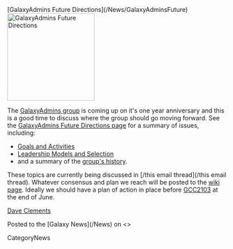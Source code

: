 <div class='newsItemHeader'>[GalaxyAdmins Future Directions](/News/GalaxyAdminsFuture)</div>

<div class='right'><a href='/Community/GalaxyAdmins/Future.md'><img src='/Images/Logos/GalaxyAdmins.png' alt='GalaxyAdmins Future Directions' width="200" /></a></div>

The [GalaxyAdmins group](/Community/GalaxyAdmins) is coming up on it's one year anniversary and this is a good time to discuss where the group should go moving forward.  See the [GalaxyAdmins Future Directions page](/Community/GalaxyAdmins/Future) for a summary of issues, including:

* [Goals and Activities](/Community/GalaxyAdmins/Future.md#galaxyadmins-goals-and-activities)
* [Leadership Models and Selection](/Community/GalaxyAdmins/Future.md#leadership)
* and a summary of the [group's history](/Community/GalaxyAdmins/Future.md#history).

These topics are currently being discussed in [/this email thread](/this email thread).  Whatever consensus and plan we reach will be posted to the [wiki page](/Community/GalaxyAdmins/Future).  Ideally we should have a plan of action in place before [GCC2103](/Events/GCC2013) at the end of June.

[Dave Clements](/DaveClements)

<div class='newsItemFooter'>Posted to the [Galaxy News](/News) on <<Date(2013-04-01T15:57:34Z)>></div>

CategoryNews
